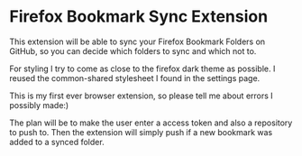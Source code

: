 # Firefox Bookmark Sync Extension

This extension will be able to sync your Firefox Bookmark Folders on GitHub, so you can decide which folders to sync and which not to.

For styling I try to come as close to the firefox dark theme as possible. I reused the common-shared stylesheet I found in the settings page.

This is my first ever browser extension, so please tell me about errors I possibly made:)



The plan will be to make the user enter a access token and also a repository to push to. Then the extension will simply push if a new bookmark was added to a synced folder.